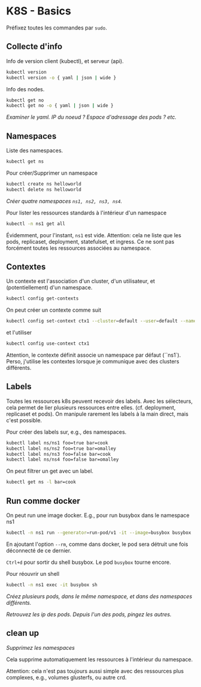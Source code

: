# K8S - Basics

Préfixez toutes les commandes par ``sudo``.

## Collecte d'info

Info de version client (kubectl), et serveur (api).
```bash
kubectl version
kubectl version -o { yaml | json | wide }
```

Info des nodes.
```bash
kubectl get no
kubectl get no -o { yaml | json | wide }
```

*Examiner le yaml. IP du noeud ? Espace d'adressage des pods ? etc.*

## Namespaces

Liste des namespaces.
```bash
kubectl get ns
```

Pour créer/Supprimer un namespace
```bash
kubectl create ns helloworld
kubectl delete ns helloworld
```

*Créer quatre namespaces ``ns1, ns2, ns3, ns4``.*

Pour lister les ressources standards à l'intérieur d'un namespace
```bash
kubectl -n ns1 get all
```
Évidemment, pour l'instant, ``ns1`` est vide.
Attention: cela ne liste que les pods, replicaset, deployment, statefulset, et ingress.
Ce ne sont pas forcément toutes les ressources associées au namespace.

## Contextes

Un contexte est l'association d'un cluster, d'un utilisateur, et (potentiellement) d'un namespace.

```bash
kubectl config get-contexts
```

On peut créer un contexte comme suit
```bash
kubectl config set-context ctx1 --cluster=default --user=default --namespace=ns1
```
et l'utiliser
```bash
kubectl config use-context ctx1
```

Attention, le contexte définit associe un namespace par défaut (``ns1`). 
Perso, j'utilise les contextes lorsque je communique avec des clusters différents.


## Labels

Toutes les ressources k8s peuvent recevoir des labels.
Avec les sélecteurs, cela permet de lier plusieurs ressources entre elles. (cf. deployment, replicaset et pods).
On manipule rarement les labels à la main direct, mais c'est possible.

Pour créer des labels sur, e.g., des namespaces.
```bash
kubectl label ns/ns1 foo=true bar=cook
kubectl label ns/ns2 foo=true bar=omalley
kubectl label ns/ns3 foo=false bar=cook
kubectl label ns/ns4 foo=false bar=omalley
```

On peut filtrer un get avec un label.
```bash
kubectl get ns -l bar=cook
```

## Run comme docker

On peut run une image docker. E.g., pour run busybox dans le namespace ns1
```bash
kubectl -n ns1 run --generator=run-pod/v1 -it --image=busybox busybox
```
En ajoutant l'option ``--rm``, comme dans docker, le pod sera détruit une fois déconnecté de ce dernier.

``Ctrl+d`` pour sortir du shell busybox. Le pod ``busybox`` tourne encore.

Pour réouvrir un shell
```bash
kubectl -n ns1 exec -it busybox sh
```

*Créez plusieurs pods, dans le même namespace, et dans des namespaces différents.*

*Retrouvez les ip des pods. Depuis l'un des pods, pingez les autres.*


## clean up

*Supprimez les namespaces*

Cela supprime automatiquement les ressources à l'intérieur du namespace.

Attention: cela n'est pas toujours aussi simple avec des ressources plus complexes, 
e.g., volumes glusterfs, ou autre crd.

